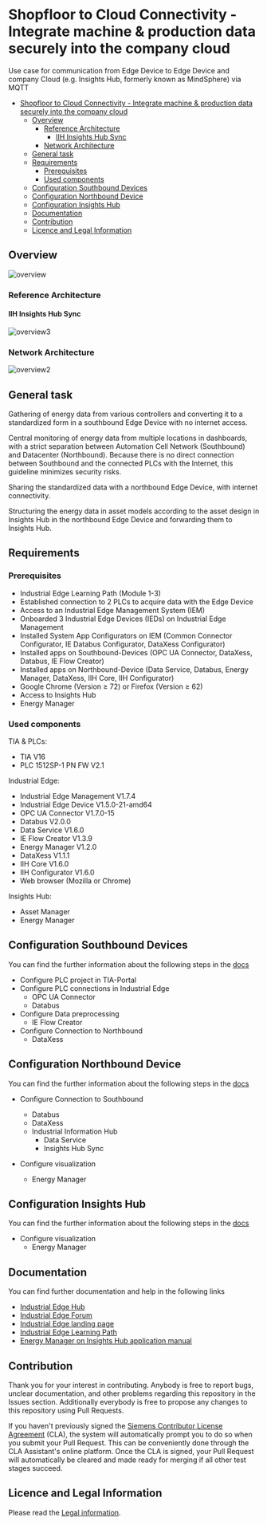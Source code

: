 # Shopfloor to Cloud Connectivity - Integrate machine & production data securely into the company cloud

Use case for communication from Edge Device to Edge Device and company Cloud (e.g. Insights Hub, formerly known as MindSphere) via MQTT 

- [Shopfloor to Cloud Connectivity - Integrate machine \& production data securely into the company cloud](#shopfloor-to-cloud-connectivity---integrate-machine--production-data-securely-into-the-company-cloud)
  - [Overview](#overview)
    - [Reference Architecture](#reference-architecture)
      - [IIH Insights Hub Sync](#iih-insights-hub-sync)
    - [Network Architecture](#network-architecture)
  - [General task](#general-task)
  - [Requirements](#requirements)
    - [Prerequisites](#prerequisites)
    - [Used components](#used-components)
  - [Configuration Southbound Devices](#configuration-southbound-devices)
  - [Configuration Northbound Device](#configuration-northbound-device)
  - [Configuration Insights Hub](#configuration-insights-hub)
  - [Documentation](#documentation)
  - [Contribution](#contribution)
  - [Licence and Legal Information](#licence-and-legal-information)

## Overview

![overview](docs/graphics/overview.png)

### Reference Architecture 

#### IIH Insights Hub Sync

![overview3](docs/graphics/overview4.png)

### Network Architecture

![overview2](docs/graphics/overview2.png)

## General task

Gathering of energy data from various controllers and converting it to a standardized form in a southbound Edge Device with no internet access. 

Central monitoring of energy data from multiple locations in dashboards, with a strict separation between Automation Cell Network (Southbound) and Datacenter (Northbound). Because there is no direct connection between Southbound and the connected PLCs with the Internet, this guideline minimizes security risks.

Sharing the standardized data with a northbound Edge Device, with internet connectivity.

Structuring the energy data in asset models according to the asset design in Insights Hub in the northbound Edge Device
and forwarding them to Insights Hub.




## Requirements

###  Prerequisites
- Industrial Edge Learning Path (Module 1-3)
- Established connection to 2 PLCs to acquire data with the Edge Device
- Access to an Industrial Edge Management System (IEM)
- Onboarded 3 Industrial Edge Devices (IEDs) on Industrial Edge Management
- Installed System App Configurators on IEM (Common Connector Configurator, IE Databus Configurator, DataXess Configurator) 
- Installed apps on Southbound-Devices (OPC UA Connector, DataXess, Databus, IE Flow Creator)
- Installed apps on Northbound-Device (Data Service, Databus, Energy Manager, DataXess, IIH Core, IIH Configurator)
- Google Chrome (Version ≥ 72) or Firefox (Version ≥ 62)
- Access to Insights Hub
- Energy Manager
  
### Used components

TIA & PLCs:
- TIA V16
- PLC 1512SP-1 PN FW V2.1

Industrial Edge:
- Industrial Edge Management V1.7.4
- Industrial Edge Device V1.5.0-21-amd64
- OPC UA Connector V1.7.0-15
- Databus V2.0.0
- Data Service V1.6.0
- IE Flow Creator V1.3.9
- Energy Manager V1.2.0
- DataXess V1.1.1
- IIH Core V1.6.0
- IIH Configurator V1.6.0
- Web browser (Mozilla or Chrome)

Insights Hub:
- Asset Manager 
- Energy Manager

## Configuration Southbound Devices

You can find the further information about the following steps in the [docs](docs/install_PLC_Devices_Southbound.md)

- Configure PLC project in TIA-Portal
- Configure PLC connections in Industrial Edge
  - OPC UA Connector
  - Databus 
- Configure Data preprocessing 
  - IE Flow Creator 
- Configure Connection to Northbound
  - DataXess


## Configuration Northbound Device

You can find the further information about the following steps in the [docs](docs/install_Device_Northbound.md)

- Configure Connection to Southbound
  - Databus 
  - DataXess
  - Industrial Information Hub 
    - Data Service
    - Insights Hub Sync

- Configure visualization
  - Energy Manager


## Configuration Insights Hub
You can find the further information about the following steps in the [docs](docs/install_MindSphere.md)

- Configure visualization
  - Energy Manager 


## Documentation

You can find further documentation and help in the following links
  - [Industrial Edge Hub](https://iehub.eu1.edge.siemens.cloud/#/documentation)
  - [Industrial Edge Forum](https://www.siemens.com/industrial-edge-forum)
  - [Industrial Edge landing page](https://new.siemens.com/global/en/products/automation/topic-areas/industrial-edge/simatic-edge.html)
  - [Industrial Edge Learning Path](https://siemens-learning-simaticedge.sabacloud.com/)
  - [Energy Manager on Insights Hub application manual](https://documentation.mindsphere.io/resources/html/energy-manager/en-US/index.html)


## Contribution

Thank you for your interest in contributing. Anybody is free to report bugs, unclear documentation, and other problems regarding this repository in the Issues section.
Additionally everybody is free to propose any changes to this repository using Pull Requests.

If you haven't previously signed the [Siemens Contributor License Agreement](https://cla-assistant.io/industrial-edge/) (CLA), the system will automatically prompt you to do so when you submit your Pull Request. This can be conveniently done through the CLA Assistant's online platform. Once the CLA is signed, your Pull Request will automatically be cleared and made ready for merging if all other test stages succeed.

## Licence and Legal Information

Please read the [Legal information](LICENSE.md).

